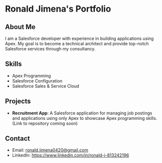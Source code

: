 # Ronald Jimena's Portfolio

## About Me
I am a Salesforce developer with experience in building applications using Apex. My goal is to become a technical architect and provide top-notch Salesforce services through my consultancy.

## Skills
- Apex Programming
- Salesforce Configuration
- Salesforce Sales & Service Cloud

## Projects
- **Recruitment App**: A Salesforce application for managing job postings and applications using only Apex to showcase Apex programming skills. (Link to repository coming soon)

## Contact
- Email: ronald.jimena0420@gmail.com
- LinkedIn: https://www.linkedin.com/in/ronald-j-813242196
